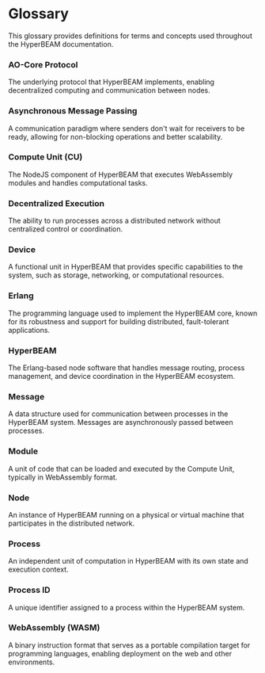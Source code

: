 # Glossary

This glossary provides definitions for terms and concepts used throughout the HyperBEAM documentation.

### AO-Core Protocol
The underlying protocol that HyperBEAM implements, enabling decentralized computing and communication between nodes.

### Asynchronous Message Passing
A communication paradigm where senders don't wait for receivers to be ready, allowing for non-blocking operations and better scalability.

### Compute Unit (CU)
The NodeJS component of HyperBEAM that executes WebAssembly modules and handles computational tasks.

### Decentralized Execution
The ability to run processes across a distributed network without centralized control or coordination.

### Device
A functional unit in HyperBEAM that provides specific capabilities to the system, such as storage, networking, or computational resources.

### Erlang
The programming language used to implement the HyperBEAM core, known for its robustness and support for building distributed, fault-tolerant applications.

### HyperBEAM
The Erlang-based node software that handles message routing, process management, and device coordination in the HyperBEAM ecosystem.

### Message
A data structure used for communication between processes in the HyperBEAM system. Messages are asynchronously passed between processes.

### Module
A unit of code that can be loaded and executed by the Compute Unit, typically in WebAssembly format.

### Node
An instance of HyperBEAM running on a physical or virtual machine that participates in the distributed network.

### Process
An independent unit of computation in HyperBEAM with its own state and execution context.

### Process ID
A unique identifier assigned to a process within the HyperBEAM system.

### WebAssembly (WASM)
A binary instruction format that serves as a portable compilation target for programming languages, enabling deployment on the web and other environments. 